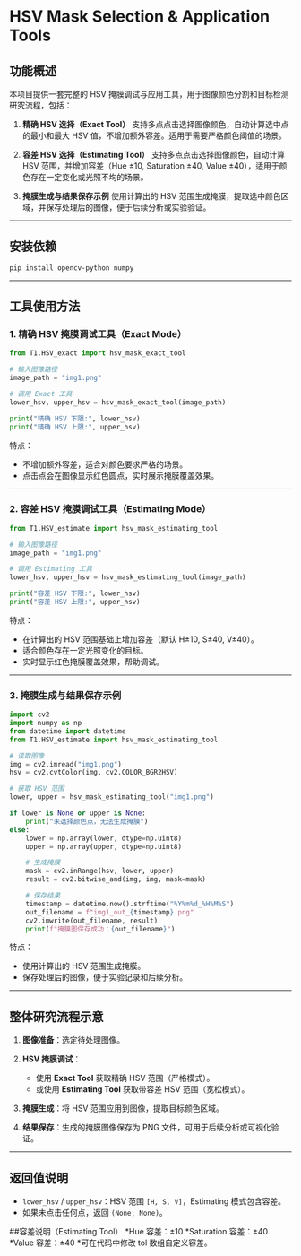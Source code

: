 # HSV Mask Selection & Application Tools

## 功能概述

本项目提供一套完整的 HSV 掩膜调试与应用工具，用于图像颜色分割和目标检测研究流程，包括：

1. **精确 HSV 选择（Exact Tool）**
   支持多点点击选择图像颜色，自动计算选中点的最小和最大 HSV 值，不增加额外容差。适用于需要严格颜色阈值的场景。

2. **容差 HSV 选择（Estimating Tool）**
   支持多点点击选择图像颜色，自动计算 HSV 范围，并增加容差（Hue ±10, Saturation ±40, Value ±40），适用于颜色存在一定变化或光照不均的场景。

3. **掩膜生成与结果保存示例**
   使用计算出的 HSV 范围生成掩膜，提取选中颜色区域，并保存处理后的图像，便于后续分析或实验验证。

---

## 安装依赖

```bash
pip install opencv-python numpy
```

---

## 工具使用方法

### 1️. 精确 HSV 掩膜调试工具（Exact Mode）

```python
from T1.HSV_exact import hsv_mask_exact_tool

# 输入图像路径
image_path = "img1.png"

# 调用 Exact 工具
lower_hsv, upper_hsv = hsv_mask_exact_tool(image_path)

print("精确 HSV 下限:", lower_hsv)
print("精确 HSV 上限:", upper_hsv)
```

特点：

* 不增加额外容差，适合对颜色要求严格的场景。
* 点击点会在图像显示红色圆点，实时展示掩膜覆盖效果。

---

### 2️. 容差 HSV 掩膜调试工具（Estimating Mode）

```python
from T1.HSV_estimate import hsv_mask_estimating_tool

# 输入图像路径
image_path = "img1.png"

# 调用 Estimating 工具
lower_hsv, upper_hsv = hsv_mask_estimating_tool(image_path)

print("容差 HSV 下限:", lower_hsv)
print("容差 HSV 上限:", upper_hsv)
```

特点：

* 在计算出的 HSV 范围基础上增加容差（默认 H±10, S±40, V±40）。
* 适合颜色存在一定光照变化的目标。
* 实时显示红色掩膜覆盖效果，帮助调试。

---

### 3️. 掩膜生成与结果保存示例

```python
import cv2
import numpy as np
from datetime import datetime
from T1.HSV_estimate import hsv_mask_estimating_tool

# 读取图像
img = cv2.imread("img1.png")
hsv = cv2.cvtColor(img, cv2.COLOR_BGR2HSV)

# 获取 HSV 范围
lower, upper = hsv_mask_estimating_tool("img1.png")

if lower is None or upper is None:
    print("未选择颜色点，无法生成掩膜")
else:
    lower = np.array(lower, dtype=np.uint8)
    upper = np.array(upper, dtype=np.uint8)

    # 生成掩膜
    mask = cv2.inRange(hsv, lower, upper)
    result = cv2.bitwise_and(img, img, mask=mask)

    # 保存结果
    timestamp = datetime.now().strftime("%Y%m%d_%H%M%S")
    out_filename = f"img1_out_{timestamp}.png"
    cv2.imwrite(out_filename, result)
    print(f"掩膜图保存成功：{out_filename}")
```

特点：

* 使用计算出的 HSV 范围生成掩膜。
* 保存处理后的图像，便于实验记录和后续分析。

---

## 整体研究流程示意

1. **图像准备**：选定待处理图像。
2. **HSV 掩膜调试**：

   * 使用 **Exact Tool** 获取精确 HSV 范围（严格模式）。
   * 或使用 **Estimating Tool** 获取带容差 HSV 范围（宽松模式）。
3. **掩膜生成**：将 HSV 范围应用到图像，提取目标颜色区域。
4. **结果保存**：生成的掩膜图像保存为 PNG 文件，可用于后续分析或可视化验证。

---

## 返回值说明

* `lower_hsv` / `upper_hsv`：HSV 范围 `[H, S, V]`，Estimating 模式包含容差。
* 如果未点击任何点，返回 `(None, None)`。

##容差说明（Estimating Tool）
*Hue 容差：±10
*Saturation 容差：±40
*Value 容差：±40
*可在代码中修改 tol 数组自定义容差。
